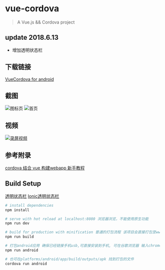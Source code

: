 # vue-cordova

> A Vue.js && Cordova project
## update 2018.6.13

* 增加透明状态栏

## 下载链接
[VueCordova for android](https://pan.baidu.com/s/1P7lvZ-8Cc3HML4EKzfRldw)

## 截图
![图标页](http://oiukswkar.bkt.clouddn.com/WechatIMG386.jpeg)
![首页](http://oiukswkar.bkt.clouddn.com/WechatIMG385.jpeg)

## 视频
[![录屏视频](http://oiukswkar.bkt.clouddn.com/WechatIMG385.jpeg)](http://oiukswkar.bkt.clouddn.com/WeChatSight387.mp4)
## 参考附录
[cordova 结合 vue 构建webapp 新手教程](https://vesperis.me/use-cordova-and-vue-build-spa/)
## Build Setup
[透明状态栏](https://github.com/jeneser/ionic-super-bar)
[Ionic透明状态栏](https://jeneser.github.io/blog/2017/03/11/ionic-statusbar-transparent/)

``` bash
# install dependencies
npm install

# serve with hot reload at localhost:8080 浏览器浏览，不能使用原生功能
npm run dev

# build for production with minification 普通的打包流程 该项目会直接打包至www目录，进而供cordova使用
npm run build

# 打包android应用 确保已经链接手机usb,可直接安装到手机, 可在谷歌浏览器 输入chrome://inspect/#devices 调试log
npm run android

# 也可在platforms/android/app/build/outputs/apk 找到打包的文件
cordova run android
```
